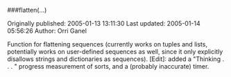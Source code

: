 ###flatten(...)

Originally published: 2005-01-13 13:11:30
Last updated: 2005-01-14 05:56:26
Author: Orri Ganel

Function for flattening sequences (currently works on tuples and lists, potentially works on user-defined sequences as well, since it only explicitly disallows strings and dictionaries as sequences). [Edit]: added a "Thinking . . . " progress measurement of sorts, and a (probably inaccurate) timer.